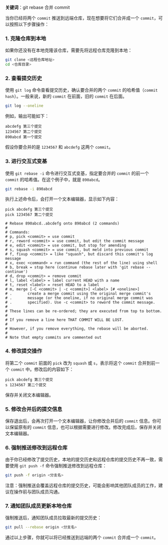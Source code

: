**关键词**：git rebase 合并 commit

当你已经将两个 `commit` 推送到远端仓库，现在想要将它们合并成一个 `commit`，可以按照以下步骤操作：

### 1. 克隆仓库到本地

如果你还没有在本地克隆该仓库，需要先将远程仓库克隆到本地：

```bash
git clone <远程仓库地址>
cd <仓库目录>
```

### 2. 查看提交历史

使用 `git log` 命令查看提交历史，确认要合并的两个 `commit` 的哈希值（`commit hash`）。一般来说，新的 `commit` 在前面，旧的 `commit` 在后面。

```bash
git log --oneline
```

例如，输出可能如下：

```
abcdefg 第三个提交
1234567 第二个提交
890abcd 第一个提交
```

假设你要合并的是 `1234567` 和 `abcdefg` 这两个 `commit`。

### 3. 进行交互式变基

使用 `git rebase -i` 命令进行交互式变基，指定要合并的 `commit` 的前一个 `commit` 的哈希值。在这个例子中，就是 `890abcd`。

```bash
git rebase -i 890abcd
```

执行上述命令后，会打开一个文本编辑器，显示如下内容：

```plaintext
pick abcdefg 第三个提交
pick 1234567 第二个提交

# Rebase 890abcd..abcdefg onto 890abcd (2 commands)
#
# Commands:
# p, pick <commit> = use commit
# r, reword <commit> = use commit, but edit the commit message
# e, edit <commit> = use commit, but stop for amending
# s, squash <commit> = use commit, but meld into previous commit
# f, fixup <commit> = like "squash", but discard this commit's log message
# x, exec <command> = run command (the rest of the line) using shell
# b, break = stop here (continue rebase later with 'git rebase --continue')
# d, drop <commit> = remove commit
# l, label <label> = label current HEAD with a name
# t, reset <label> = reset HEAD to a label
# m, merge [-C <commit> | -c <commit>] <label> [# <oneline>]
# .       create a merge commit using the original merge commit's
# .       message (or the oneline, if no original merge commit was
# .       specified). Use -c <commit> to reword the commit message.
#
# These lines can be re-ordered; they are executed from top to bottom.
#
# If you remove a line here THAT COMMIT WILL BE LOST.
#
# However, if you remove everything, the rebase will be aborted.
#
# Note that empty commits are commented out
```

### 4. 修改提交操作

将第二个 `commit` 前面的 `pick` 改为 `squash` 或 `s`，表示将这个 `commit` 合并到前一个 `commit` 中。修改后的内容如下：

```plaintext
pick abcdefg 第三个提交
s 1234567 第二个提交
```

保存并关闭文本编辑器。

### 5. 修改合并后的提交信息

保存退出后，会再次打开一个文本编辑器，让你修改合并后的 `commit` 信息。你可以保留原有的 `commit` 信息，也可以根据需要进行修改。修改完成后，保存并关闭文本编辑器。

### 6. 强制推送修改到远程仓库

由于你已经修改了提交历史，本地的提交历史和远程仓库的提交历史不再一致，需要使用 `git push -f` 命令强制推送修改到远程仓库：

```bash
git push -f origin <分支名>
```

注意：强制推送会覆盖远程仓库的提交历史，可能会影响其他团队成员的工作，建议在操作前与团队成员沟通。

### 7. 通知团队成员更新本地仓库

强制推送后，通知团队成员拉取最新的提交历史：

```bash
git pull --rebase origin <分支名>
```

通过以上步骤，你就可以将已经推送到远端的两个 `commit` 合并成一个 `commit`。
